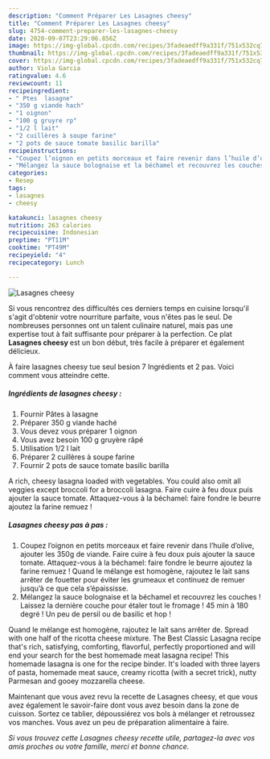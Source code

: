 ```yaml
---
description: "Comment Préparer Les Lasagnes cheesy"
title: "Comment Préparer Les Lasagnes cheesy"
slug: 4754-comment-preparer-les-lasagnes-cheesy
date: 2020-09-07T23:29:06.856Z
image: https://img-global.cpcdn.com/recipes/3fadeaedff9a331f/751x532cq70/lasagnes-cheesy-photo-principale-de-la-recette.jpg
thumbnail: https://img-global.cpcdn.com/recipes/3fadeaedff9a331f/751x532cq70/lasagnes-cheesy-photo-principale-de-la-recette.jpg
cover: https://img-global.cpcdn.com/recipes/3fadeaedff9a331f/751x532cq70/lasagnes-cheesy-photo-principale-de-la-recette.jpg
author: Viola Garcia
ratingvalue: 4.6
reviewcount: 11
recipeingredient:
- " Ptes  lasagne"
- "350 g viande hach"
- "1 oignon"
- "100 g gruyre rp"
- "1/2 l lait"
- "2 cuillères à soupe farine"
- "2 pots de sauce tomate basilic barilla"
recipeinstructions:
- "Coupez l’oignon en petits morceaux et faire revenir dans l’huile d’olive, ajouter les 350g de viande. Faire cuire à feu doux puis ajouter la sauce tomate. Attaquez-vous à la béchamel: faire fondre le beurre ajoutez la farine remuez ! Quand le mélange est homogène, rajoutez le lait sans arrêter de fouetter pour éviter les grumeaux et continuez de remuer jusqu’à ce que cela s’épaississe."
- "Mélangez la sauce bolognaise et la béchamel et recouvrez les couches ! Laissez la dernière couche pour étaler tout le fromage ! 45 min à 180 degré ! Un peu de persil ou de basilic et hop !"
categories:
- Resep
tags:
- lasagnes
- cheesy

katakunci: lasagnes cheesy 
nutrition: 263 calories
recipecuisine: Indonesian
preptime: "PT11M"
cooktime: "PT49M"
recipeyield: "4"
recipecategory: Lunch

---
```



![Lasagnes cheesy](https://img-global.cpcdn.com/recipes/3fadeaedff9a331f/751x532cq70/lasagnes-cheesy-photo-principale-de-la-recette.jpg)

Si vous rencontrez des difficultés ces derniers temps en cuisine lorsqu'il s'agit d'obtenir votre nourriture parfaite, vous n'êtes pas le seul. De nombreuses personnes ont un talent culinaire naturel, mais pas une expertise tout à fait suffisante pour préparer à la perfection. Ce plat <strong> Lasagnes cheesy </strong> est un bon début, très facile à préparer et également délicieux.

<!--inarticleads1-->

À faire lasagnes cheesy tue seul besion 7 Ingrédients et 2 pas. Voici comment vous atteindre cette.

##### Ingrédients de lasagnes cheesy :

1. Fournir  Pâtes à lasagne
1. Préparer 350 g viande haché
1. Vous devez vous préparer 1 oignon
1. Vous avez besoin 100 g gruyère râpé
1. Utilisation 1/2 l lait
1. Préparer 2 cuillères à soupe farine
1. Fournir 2 pots de sauce tomate basilic barilla


A rich, cheesy lasagna loaded with vegetables. You could also omit all veggies except broccoli for a broccoli lasagna. Faire cuire à feu doux puis ajouter la sauce tomate. Attaquez-vous à la béchamel: faire fondre le beurre ajoutez la farine remuez ! 

<!--inarticleads2-->

##### Lasagnes cheesy pas à pas :

1. Coupez l’oignon en petits morceaux et faire revenir dans l’huile d’olive, ajouter les 350g de viande. Faire cuire à feu doux puis ajouter la sauce tomate. Attaquez-vous à la béchamel: faire fondre le beurre ajoutez la farine remuez ! Quand le mélange est homogène, rajoutez le lait sans arrêter de fouetter pour éviter les grumeaux et continuez de remuer jusqu’à ce que cela s’épaississe.
1. Mélangez la sauce bolognaise et la béchamel et recouvrez les couches ! Laissez la dernière couche pour étaler tout le fromage ! 45 min à 180 degré ! Un peu de persil ou de basilic et hop !


Quand le mélange est homogène, rajoutez le lait sans arrêter de. Spread with one half of the ricotta cheese mixture. The Best Classic Lasagna recipe that&#39;s rich, satisfying, comforting, flavorful, perfectly proportioned and will end your search for the best homemade meat lasagna recipe! This homemade lasagna is one for the recipe binder. It&#39;s loaded with three layers of pasta, homemade meat sauce, creamy ricotta (with a secret trick), nutty Parmesan and gooey mozzarella cheese. 

<!--inarticleads1-->

<p>
Maintenant que vous avez revu la recette de Lasagnes cheesy, et que vous avez également le savoir-faire dont vous avez besoin dans la zone de cuisson. Sortez ce tablier, dépoussiérez vos bols à mélanger et retroussez vos manches. Vous avez un peu de préparation alimentaire à faire.
</p>

<p>
<i>Si vous trouvez cette Lasagnes cheesy recette utile, partagez-la avec vos amis proches ou votre famille, merci et bonne chance.</i>
</p>
